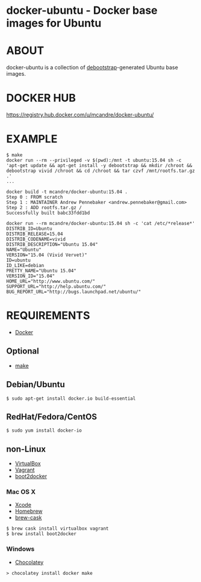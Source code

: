 # docker-ubuntu - Docker base images for Ubuntu

# ABOUT

docker-ubuntu is a collection of [debootstrap](https://wiki.debian.org/Debootstrap)-generated Ubuntu base images.

# DOCKER HUB

https://registry.hub.docker.com/u/mcandre/docker-ubuntu/

# EXAMPLE

```
$ make
docker run --rm --privileged -v $(pwd):/mnt -t ubuntu:15.04 sh -c 'apt-get update && apt-get install -y debootstrap && mkdir /chroot && debootstrap vivid /chroot && cd /chroot && tar czvf /mnt/rootfs.tar.gz .'
...

docker build -t mcandre/docker-ubuntu:15.04 .
Step 0 : FROM scratch
Step 1 : MAINTAINER Andrew Pennebaker <andrew.pennebaker@gmail.com>
Step 2 : ADD rootfs.tar.gz /
Successfully built babc33fdd1bd

docker run --rm mcandre/docker-ubuntu:15.04 sh -c 'cat /etc/*release*'
DISTRIB_ID=Ubuntu
DISTRIB_RELEASE=15.04
DISTRIB_CODENAME=vivid
DISTRIB_DESCRIPTION="Ubuntu 15.04"
NAME="Ubuntu"
VERSION="15.04 (Vivid Vervet)"
ID=ubuntu
ID_LIKE=debian
PRETTY_NAME="Ubuntu 15.04"
VERSION_ID="15.04"
HOME_URL="http://www.ubuntu.com/"
SUPPORT_URL="http://help.ubuntu.com/"
BUG_REPORT_URL="http://bugs.launchpad.net/ubuntu/"
```

# REQUIREMENTS

* [Docker](https://www.docker.com/)

## Optional

* [make](http://www.gnu.org/software/make/)

## Debian/Ubuntu

```
$ sudo apt-get install docker.io build-essential
```

## RedHat/Fedora/CentOS

```
$ sudo yum install docker-io
```

## non-Linux

* [VirtualBox](https://www.virtualbox.org/)
* [Vagrant](https://www.vagrantup.com/)
* [boot2docker](http://boot2docker.io/)

### Mac OS X

* [Xcode](http://itunes.apple.com/us/app/xcode/id497799835?ls=1&mt=12)
* [Homebrew](http://brew.sh/)
* [brew-cask](http://caskroom.io/)

```
$ brew cask install virtualbox vagrant
$ brew install boot2docker
```

### Windows

* [Chocolatey](https://chocolatey.org/)

```
> chocolatey install docker make
```
